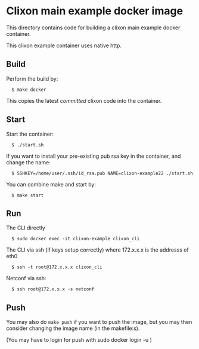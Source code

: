 # Clixon main example docker image

This directory contains code for building a clixon main example docker container.

This clixon example container uses native http.

## Build

Perform the build by:
```
  $ make docker
```
This copies the latest _committed_ clixon code into the container.

## Start

Start the container:
```
  $ ./start.sh 
```

If you want to install your pre-existing pub rsa key in the container, and change the name:

```
  $ SSHKEY=/home/user/.ssh/id_rsa.pub NAME=clixon-example22 ./start.sh 
```

You can combine make and start by:
```
  $ make start
```

## Run

The CLI directly
```
  $ sudo docker exec -it clixon-example clixon_cli
```

The CLI via ssh (if keys setup correctly) where 172.x.x.x is the addresss of eth0
```
  $ ssh -t root@172.x.x.x clixon_cli
```

Netconf via ssh:
```
  $ ssh root@172.x.x.x -s netconf
```

## Push

You may also do `make push` if you want to push the image, but you may then consider changing the image name (in the makefile:s).

(You may have to login for push with sudo docker login -u <username>)

